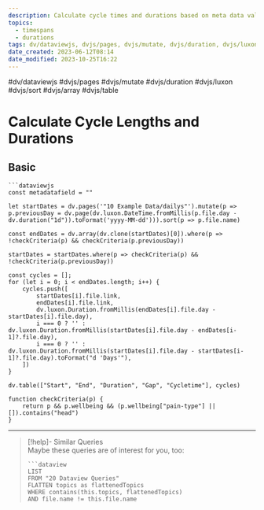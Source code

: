 ```yaml
---
description: Calculate cycle times and durations based on meta data value in your dailies, i.e. how long your maniac phase or migraine holds
topics:
  - timespans
  - durations
tags: dv/dataviewjs, dvjs/pages, dvjs/mutate, dvjs/duration, dvjs/luxon, dvjs/sort, dvjs/array, dvjs/table
date_created: 2023-06-12T08:14
date_modified: 2023-10-25T16:22
---
```


#dv/dataviewjs #dvjs/pages #dvjs/mutate #dvjs/duration #dvjs/luxon #dvjs/sort #dvjs/array #dvjs/table

# Calculate Cycle Lengths and Durations

## Basic

```
```dataviewjs
const metadatafield = ""

let startDates = dv.pages('"10 Example Data/dailys"').mutate(p => p.previousDay = dv.page(dv.luxon.DateTime.fromMillis(p.file.day - dv.duration("1d")).toFormat('yyyy-MM-dd'))).sort(p => p.file.name)

const endDates = dv.array(dv.clone(startDates)[0]).where(p => !checkCriteria(p) && checkCriteria(p.previousDay))

startDates = startDates.where(p => checkCriteria(p) && !checkCriteria(p.previousDay))

const cycles = [];
for (let i = 0; i < endDates.length; i++) {
	cycles.push([
		startDates[i].file.link,
		endDates[i].file.link,
		dv.luxon.Duration.fromMillis(endDates[i].file.day - startDates[i].file.day),
		i === 0 ? '' : dv.luxon.Duration.fromMillis(startDates[i].file.day - endDates[i-1]?.file.day),
		i === 0 ? '' : dv.luxon.Duration.fromMillis(startDates[i].file.day - startDates[i-1]?.file.day).toFormat("d 'Days'"),
	])
}

dv.table(["Start", "End", "Duration", "Gap", "Cycletime"], cycles)

function checkCriteria(p) {
	return p && p.wellbeing && (p.wellbeing["pain-type"] || []).contains("head")
}

```

---

> [!help]- Similar Queries  
> Maybe these queries are of interest for you, too:
> 
> ```
> ```dataview
> LIST
> FROM "20 Dataview Queries"
> FLATTEN topics as flattenedTopics
> WHERE contains(this.topics, flattenedTopics)
> AND file.name != this.file.name
> ```
